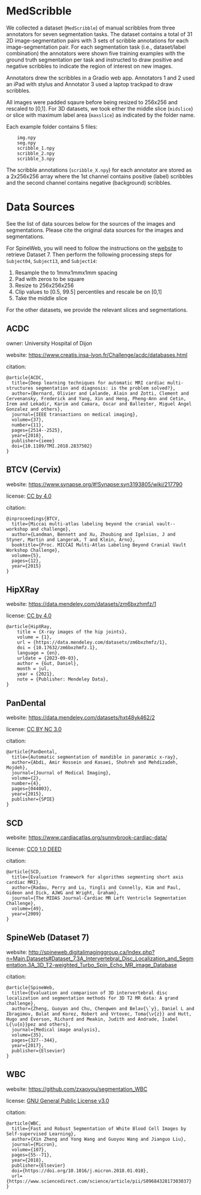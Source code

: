 
# MedScribble

We collected a dataset (`MedScribble`) of manual scribbles from three annotators for seven segmentation tasks. The dataset contains a total of 31 2D image-segmentation pairs with 3 sets of scribble annotations for each image-segmentation pair. For each segmentation task (i.e., dataset/label combination) the annotators were shown five training examples with the ground truth segmentation per task and instructed to draw positive and negative scribbles to indicate the region of interest on new images.

Annotators drew the scribbles in a Gradio web app. Annotators 1 and 2 used an iPad with stylus and Annotator 3 used a laptop trackpad to draw scribbles. 

All images were padded sqaure before being resized to 256x256 and rescaled to [0,1]. For 3D datasets, we took either the middle slice (`midslice`) or slice with maximum label area (`maxslice`) as indicated by the folder name.

Each example folder contains 5 files:
```
    img.npy
    seg.npy
    scribble_1.npy
    scribble_2.npy
    scribble_3.npy
```
The scribble annotations (`scribble_X.npy`) for each annotator are stored as a 2x256x256 array where the 1st channel contains positive (label) scribbles and the second channel contains negative (background) scribbles.  

# Data Sources

See the list of data sources below for the sources of the images and segmentations. Please cite the original data sources for the images and segmentations. 

For SpineWeb, you will need to follow the instructions on the [website](http://spineweb.digitalimaginggroup.ca/Index.php?n=Main.Datasets#Dataset_7.3A_Intervertebral_Disc_Localization_and_Segmentation.3A_3D_T2-weighted_Turbo_Spin_Echo_MR_image_Database) to retrieve Dataset 7. Then perform the following processing steps for `Subject04`, `Subject13`, and `Subject14`:

1. Resample the to 1mmx1mmx1mm spacing 
2. Pad with zeros to be square
3. Resize to 256x256x256
4. Clip values to [0.5, 99.5] percentiles and rescale be on [0,1]
5. Take the middle slice 

For the other datasets, we provide the relevant slices and segmentations. 

## ACDC

owner: University Hospital of Dijon

website: https://www.creatis.insa-lyon.fr/Challenge/acdc/databases.html

citation:
```
@article{ACDC,
  title={Deep learning techniques for automatic MRI cardiac multi-structures segmentation and diagnosis: is the problem solved?},
  author={Bernard, Olivier and Lalande, Alain and Zotti, Clement and Cervenansky, Frederick and Yang, Xin and Heng, Pheng-Ann and Cetin, Irem and Lekadir, Karim and Camara, Oscar and Ballester, Miguel Angel Gonzalez and others},
  journal={IEEE transactions on medical imaging},
  volume={37},
  number={11},
  pages={2514--2525},
  year={2018},
  publisher={ieee}
  doi={10.1109/TMI.2018.2837502}
}
```

## BTCV (Cervix)

website: https://www.synapse.org/#!Synapse:syn3193805/wiki/217790

license: [CC by 4.0](https://creativecommons.org/licenses/by/4.0/)

citation:
```
@inproceedings{BTCV,
  title={Miccai multi-atlas labeling beyond the cranial vault--workshop and challenge},
  author={Landman, Bennett and Xu, Zhoubing and Igelsias, J and Styner, Martin and Langerak, T and Klein, Arno},
  booktitle={Proc. MICCAI Multi-Atlas Labeling Beyond Cranial Vault Workshop Challenge},
  volume={5},
  pages={12},
  year={2015}
}
```

## HipXRay

website: https://data.mendeley.com/datasets/zm6bxzhmfz/1

license: [CC by 4.0](https://creativecommons.org/licenses/by/4.0/)

```
@article{HipXRay,
	title = {X-ray images of the hip joints},
	volume = {1},
	url = {https://data.mendeley.com/datasets/zm6bxzhmfz/1},
	doi = {10.17632/zm6bxzhmfz.1},
	language = {en},
	urldate = {2023-09-03},
	author = {Gut, Daniel},
	month = jul,
	year = {2021},
	note = {Publisher: Mendeley Data},
}
```

## PanDental

website: https://data.mendeley.com/datasets/hxt48yk462/2

license: [CC BY NC 3.0](https://creativecommons.org/licenses/by-nc/3.0/)

citation:
```
@article{PanDental,
  title={Automatic segmentation of mandible in panoramic x-ray},
  author={Abdi, Amir Hossein and Kasaei, Shohreh and Mehdizadeh, Mojdeh},
  journal={Journal of Medical Imaging},
  volume={2},
  number={4},
  pages={044003},
  year={2015},
  publisher={SPIE}
}
```

## SCD

website: https://www.cardiacatlas.org/sunnybrook-cardiac-data/

license: [CC0 1.0 DEED](https://creativecommons.org/publicdomain/zero/1.0/)

citation:
```
@article{SCD,
  title={Evaluation framework for algorithms segmenting short axis cardiac MRI},
  author={Radau, Perry and Lu, Yingli and Connelly, Kim and Paul, Gideon and Dick, AJWG and Wright, Graham},
  journal={The MIDAS Journal-Cardiac MR Left Ventricle Segmentation Challenge},
  volume={49},
  year={2009}
}

```

## SpineWeb (Dataset 7)

website: http://spineweb.digitalimaginggroup.ca/Index.php?n=Main.Datasets#Dataset_7.3A_Intervertebral_Disc_Localization_and_Segmentation.3A_3D_T2-weighted_Turbo_Spin_Echo_MR_image_Database

citation:
```
@article{SpineWeb,
  title={Evaluation and comparison of 3D intervertebral disc localization and segmentation methods for 3D T2 MR data: A grand challenge},
  author={Zheng, Guoyan and Chu, Chengwen and Belav{\`y}, Daniel L and Ibragimov, Bulat and Korez, Robert and Vrtovec, Toma{\v{z}} and Hutt, Hugo and Everson, Richard and Meakin, Judith and Andrade, Isabel L{\u{o}}pez and others},
  journal={Medical image analysis},
  volume={35},
  pages={327--344},
  year={2017},
  publisher={Elsevier}
}
```

## WBC

website: https://github.com/zxaoyou/segmentation_WBC

license: [GNU General Public License v3.0](https://github.com/zxaoyou/segmentation_WBC/blob/master/LICENSE)

citation:
```
@article{WBC,
  title={Fast and Robust Segmentation of White Blood Cell Images by Self-supervised Learning},
  author={Xin Zheng and Yong Wang and Guoyou Wang and Jianguo Liu},
  journal={Micron},
  volume={107},
  pages={55--71},
  year={2018},
  publisher={Elsevier}
  doi={https://doi.org/10.1016/j.micron.2018.01.010},
  url={https://www.sciencedirect.com/science/article/pii/S0968432817303037}
}
```